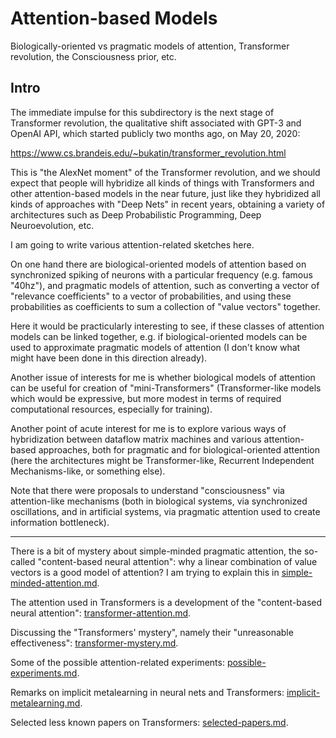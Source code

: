 # Attention-based Models

Biologically-oriented vs pragmatic models of attention, Transformer revolution, the Consciousness prior, etc.

## Intro

The immediate impulse for this subdirectory is the next stage of Transformer revolution, the qualitative shift
associated with GPT-3 and OpenAI API, which started publicly two months ago, on May 20, 2020:

https://www.cs.brandeis.edu/~bukatin/transformer_revolution.html

This is "the AlexNet moment" of the Transformer revolution, and we should expect that people will
hybridize all kinds of things with Transformers and other attention-based models in the near future,
just like they hybridized all kinds of approaches with "Deep Nets" in recent years, obtaining
a variety of architectures such as Deep Probabilistic Programming, Deep Neuroevolution, etc.

I am going to write various attention-related sketches here.

On one hand there are biological-oriented models of attention based on synchronized spiking of neurons
with a particular frequency (e.g. famous "40hz"), and pragmatic models of attention, such as converting a vector of
"relevance coefficients" to a vector of probabilities, and using these probabilities as coefficients to
sum a collection of "value vectors" together.

Here it would be practicularly interesting to see, if these classes of attention models can be linked
together, e.g. if biological-oriented models can be used to approximate pragmatic models of
attention (I don't know what might have been done in this direction already).

Another issue of interests for me is whether biological models of attention can be useful for
creation of "mini-Transformers" (Transformer-like models which would be expressive, but
more modest in terms of required computational resources, especially for training).

Another point of acute interest for me is to explore various ways of hybridization between
dataflow matrix machines and various attention-based approaches, both for pragmatic and
for biological-oriented attention (here the architectures might be Transformer-like,
Recurrent Independent Mechanisms-like, or something else).

Note that there were proposals to understand "consciousness" via attention-like mechanisms
(both in biological systems, via synchronized oscillations, and in artificial systems,
via pragmatic attention used to create information bottleneck).

---

There is a bit of mystery about simple-minded pragmatic attention, the so-called
"content-based neural attention": why a linear combination of value vectors is a good model
of attention? I am trying to explain this in 
[simple-minded-attention.md](https://github.com/anhinga/2020-notes/blob/master/attention-based-models/simple-minded-attention.md).

The attention used in Transformers is a development of the "content-based neural attention":
[transformer-attention.md](https://github.com/anhinga/2020-notes/blob/master/attention-based-models/transformer-attention.md).

Discussing the "Transformers' mystery", namely their "unreasonable effectiveness":
[transformer-mystery.md](https://github.com/anhinga/2020-notes/blob/master/attention-based-models/transformer-mystery.md).

Some of the possible attention-related experiments:
[possible-experiments.md](https://github.com/anhinga/2020-notes/blob/master/attention-based-models/possible-experiments.md).

Remarks on implicit metalearning in neural nets and Transformers:
[implicit-metalearning.md](https://github.com/anhinga/2020-notes/blob/master/attention-based-models/implicit-metalearning.md).

Selected less known papers on Transformers:
[selected-papers.md](https://github.com/anhinga/2020-notes/blob/master/attention-based-models/selected-papers.md).
